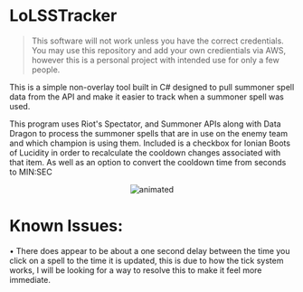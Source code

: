 # LoLSSTracker
> This software will not work unless you have the correct credentials. You may use this repository and add your own credientials via AWS, however this is a personal project with intended use for only a few people.

This is a simple non-overlay tool built in C# designed to pull summoner spell data from the API and make it easier to track when a summoner spell was used.

This program uses Riot's Spectator, and Summoner APIs along with Data Dragon to process the summoner spells that are in use on the enemy team and which champion is using them. Included is a checkbox for Ionian Boots of Lucidity in order to recalculate the cooldown changes associated with that item. As well as an option to convert the cooldown time from seconds to MIN:SEC

<p align="center">
  <img src="https://user-images.githubusercontent.com/13126350/170962518-2931d6e5-fdab-4911-99e2-9f9b3672fda2.gif" alt="animated" />

</p>

# Known Issues:
• There does appear to be about a one second delay between the time you click on a spell to the time it is updated, this is due to how the tick system works, I will be looking for a way to resolve this to make it feel more immediate.
